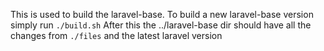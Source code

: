 
This is used to build the laravel-base. 
To build a new laravel-base version simply run `./build.sh`
After this the ../laravel-base dir should have all the changes from
`./files` and the latest laravel version
